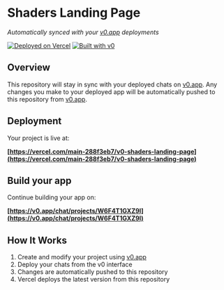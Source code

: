 # Shaders Landing Page

*Automatically synced with your [v0.app](https://v0.app) deployments*

[![Deployed on Vercel](https://img.shields.io/badge/Deployed%20on-Vercel-black?style=for-the-badge&logo=vercel)](https://vercel.com/main-288f3eb7/v0-shaders-landing-page)
[![Built with v0](https://img.shields.io/badge/Built%20with-v0.app-black?style=for-the-badge)](https://v0.app/chat/projects/W6F4T1GXZ9l)

## Overview

This repository will stay in sync with your deployed chats on [v0.app](https://v0.app).
Any changes you make to your deployed app will be automatically pushed to this repository from [v0.app](https://v0.app).

## Deployment

Your project is live at:

**[https://vercel.com/main-288f3eb7/v0-shaders-landing-page](https://vercel.com/main-288f3eb7/v0-shaders-landing-page)**

## Build your app

Continue building your app on:

**[https://v0.app/chat/projects/W6F4T1GXZ9l](https://v0.app/chat/projects/W6F4T1GXZ9l)**

## How It Works

1. Create and modify your project using [v0.app](https://v0.app)
2. Deploy your chats from the v0 interface
3. Changes are automatically pushed to this repository
4. Vercel deploys the latest version from this repository